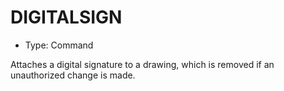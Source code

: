 # DIGITALSIGN

- Type: Command

Attaches a digital signature to a drawing, which is removed if an unauthorized change is made.
